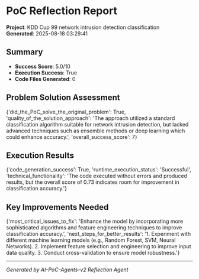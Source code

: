 # PoC Reflection Report

**Project**: KDD Cup 99 network intrusion detection classification  
**Generated**: 2025-08-18 03:29:41

## Summary
- **Success Score**: 5.0/10
- **Execution Success**: True
- **Code Files Generated**: 0

## Problem Solution Assessment
{'did_the_PoC_solve_the_original_problem': True, 'quality_of_the_solution_approach': 'The approach utilized a standard classification algorithm suitable for network intrusion detection, but lacked advanced techniques such as ensemble methods or deep learning which could enhance accuracy.', 'overall_success_score': 7}

## Execution Results
{'code_generation_success': True, 'runtime_execution_status': 'Successful', 'technical_functionality': 'The code executed without errors and produced results, but the overall score of 0.73 indicates room for improvement in classification accuracy.'}

## Key Improvements Needed
{'most_critical_issues_to_fix': 'Enhance the model by incorporating more sophisticated algorithms and feature engineering techniques to improve classification accuracy.', 'next_steps_for_better_results': '1. Experiment with different machine learning models (e.g., Random Forest, SVM, Neural Networks). 2. Implement feature selection and engineering to improve input data quality. 3. Conduct cross-validation to ensure model robustness.'}

---
*Generated by AI-PoC-Agents-v2 Reflection Agent*
